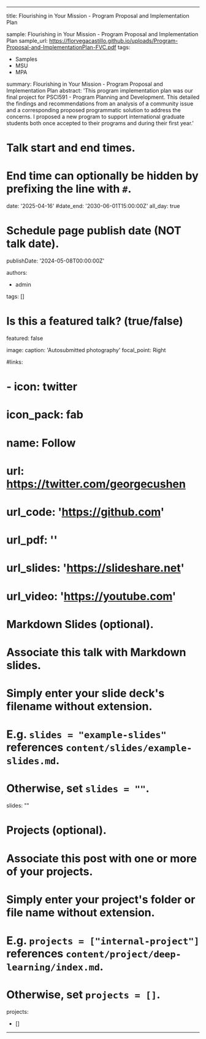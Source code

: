 ---
title: Flourishing in Your Mission - Program Proposal and Implementation Plan

sample: Flourishing in Your Mission - Program Proposal and Implementation Plan
sample_url: https://florvegacastillo.github.io/uploads/Program-Proposal-and-ImplementationPlan-FVC.pdf
tags:
  - Samples
  - MSU
  - MPA


summary: Flourishing in Your Mission - Program Proposal and Implementation Plan
abstract: 'This program implementation plan was our final project for PSCI591 - Program Planning and Development. This detailed the findings and recommendations from an analysis of a community issue and a corresponding proposed programmatic solution to address the concerns. I proposed a new program to support international graduate students both once accepted to their programs and during their first year.'

# Talk start and end times.
#   End time can optionally be hidden by prefixing the line with `#`.
date: '2025-04-16'
#date_end: '2030-06-01T15:00:00Z'
all_day: true

# Schedule page publish date (NOT talk date).
publishDate: '2024-05-08T00:00:00Z'

authors:
  - admin

tags: []

# Is this a featured talk? (true/false)
featured: false

image:
  caption: 'Autosubmitted photography'
  focal_point: Right

#links:
#  - icon: twitter
#    icon_pack: fab
#    name: Follow
#    url: https://twitter.com/georgecushen
# url_code: 'https://github.com'
# url_pdf: ''
# url_slides: 'https://slideshare.net'
# url_video: 'https://youtube.com'

# Markdown Slides (optional).
#   Associate this talk with Markdown slides.
#   Simply enter your slide deck's filename without extension.
#   E.g. `slides = "example-slides"` references `content/slides/example-slides.md`.
#   Otherwise, set `slides = ""`.
slides: ""

# Projects (optional).
#   Associate this post with one or more of your projects.
#   Simply enter your project's folder or file name without extension.
#   E.g. `projects = ["internal-project"]` references `content/project/deep-learning/index.md`.
#   Otherwise, set `projects = []`.
projects:
  - []

-------
 



<!--more-->